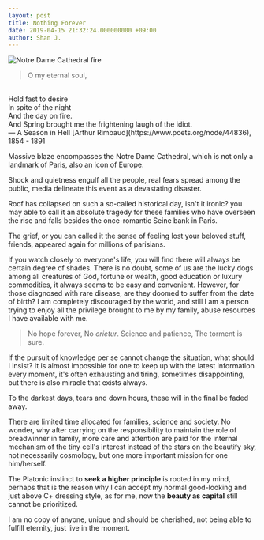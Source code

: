 ```yaml
---
layout: post
title: Nothing Forever
date: 2019-04-15 21:32:24.000000000 +09:00
author: Shan J.
---
```

![Notre Dame Cathedral fire](/img/post_notre_dame_cathedral.jpg)

> O my eternal soul,
<br>
 Hold fast to desire<br>
In spite of the night<br>
 And the day on fire.<br>
And Spring brought me the frightening laugh of the idiot.<br>
	         — A Season in Hell [Arthur Rimbaud](https://www.poets.org/node/44836), 1854 - 1891

Massive blaze encompasses the Notre Dame Cathedral, which is not only a landmark of Paris,  also an icon of Europe.

Shock and quietness engulf all the people, real fears spread among the public, media delineate this event as a devastating disaster.

Roof has collapsed on such a so-called historical day, isn't it ironic? you may able to call it an absolute tragedy for these families who have overseen the rise and falls besides the once-romantic Seine bank in Paris.

The grief, or you can called it the sense of feeling lost your beloved stuff, friends, appeared again for millions of parisians.

If you watch closely to everyone's life, you will find there will always be certain degree of shades. There is no doubt, some of us are the lucky dogs among all creatures of God, fortune or wealth, good education or luxury commodities, it always seems to be easy and convenient. However, for those diagnosed with rare disease, are they doomed to suffer from the date of birth? I am completely discouraged by the world, and still I am a person trying to enjoy all the privilege brought to me by my family, abuse resources I have available with me.  

> No hope forever,  No *orietur*.
> Science and patience,
> The torment is sure.

If the pursuit of knowledge per se cannot change the situation, what should I insist? It is almost impossible for one to keep up with the latest information every moment, it's often exhausting and tiring, sometimes disappointing, but there is also miracle that exists always.

To the darkest days, tears and down hours, these will in the final be faded away.

There are limited time allocated for families, science and society. No wonder, why after carrying on the responsibility to maintain the role of breadwinner in family, more care and attention are paid for the internal mechanism of the tiny cell's interest instead of the stars on the beautify sky, not necessarily cosmology, but one more important mission for one him/herself.

The Platonic instinct to **seek a higher principle** is rooted in my mind, perhaps that is the reason why I can accept my normal good-looking and just above C+ dressing style, as for me, now the **beauty as capital** still cannot be prioritized.

I am no copy of anyone, unique and should be cherished, not being able to fulfill eternity, just live in the moment.

